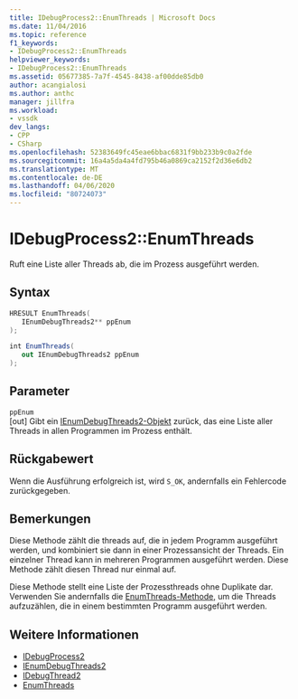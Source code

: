```yaml
---
title: IDebugProcess2::EnumThreads | Microsoft Docs
ms.date: 11/04/2016
ms.topic: reference
f1_keywords:
- IDebugProcess2::EnumThreads
helpviewer_keywords:
- IDebugProcess2::EnumThreads
ms.assetid: 05677385-7a7f-4545-8438-af00dde85db0
author: acangialosi
ms.author: anthc
manager: jillfra
ms.workload:
- vssdk
dev_langs:
- CPP
- CSharp
ms.openlocfilehash: 52383649fc45eae6bbac6831f9bb233b9c0a2fde
ms.sourcegitcommit: 16a4a5da4a4fd795b46a0869ca2152f2d36e6db2
ms.translationtype: MT
ms.contentlocale: de-DE
ms.lasthandoff: 04/06/2020
ms.locfileid: "80724073"
---
```

# <a name="idebugprocess2enumthreads"></a>IDebugProcess2::EnumThreads
Ruft eine Liste aller Threads ab, die im Prozess ausgeführt werden.

## <a name="syntax"></a>Syntax

```cpp
HRESULT EnumThreads(
   IEnumDebugThreads2** ppEnum
);
```

```csharp
int EnumThreads(
   out IEnumDebugThreads2 ppEnum
);
```

## <a name="parameters"></a>Parameter
`ppEnum`\
[out] Gibt ein [IEnumDebugThreads2-Objekt](../../../extensibility/debugger/reference/ienumdebugthreads2.md) zurück, das eine Liste aller Threads in allen Programmen im Prozess enthält.

## <a name="return-value"></a>Rückgabewert
 Wenn die Ausführung erfolgreich ist, wird `S_OK`, andernfalls ein Fehlercode zurückgegeben.

## <a name="remarks"></a>Bemerkungen
 Diese Methode zählt die threads auf, die in jedem Programm ausgeführt werden, und kombiniert sie dann in einer Prozessansicht der Threads. Ein einzelner Thread kann in mehreren Programmen ausgeführt werden. Diese Methode zählt diesen Thread nur einmal auf.

 Diese Methode stellt eine Liste der Prozessthreads ohne Duplikate dar. Verwenden Sie andernfalls die [EnumThreads-Methode,](../../../extensibility/debugger/reference/idebugprogram2-enumthreads.md) um die Threads aufzuzählen, die in einem bestimmten Programm ausgeführt werden.

## <a name="see-also"></a>Weitere Informationen
- [IDebugProcess2](../../../extensibility/debugger/reference/idebugprocess2.md)
- [IEnumDebugThreads2](../../../extensibility/debugger/reference/ienumdebugthreads2.md)
- [IDebugThread2](../../../extensibility/debugger/reference/idebugthread2.md)
- [EnumThreads](../../../extensibility/debugger/reference/idebugprogram2-enumthreads.md)
